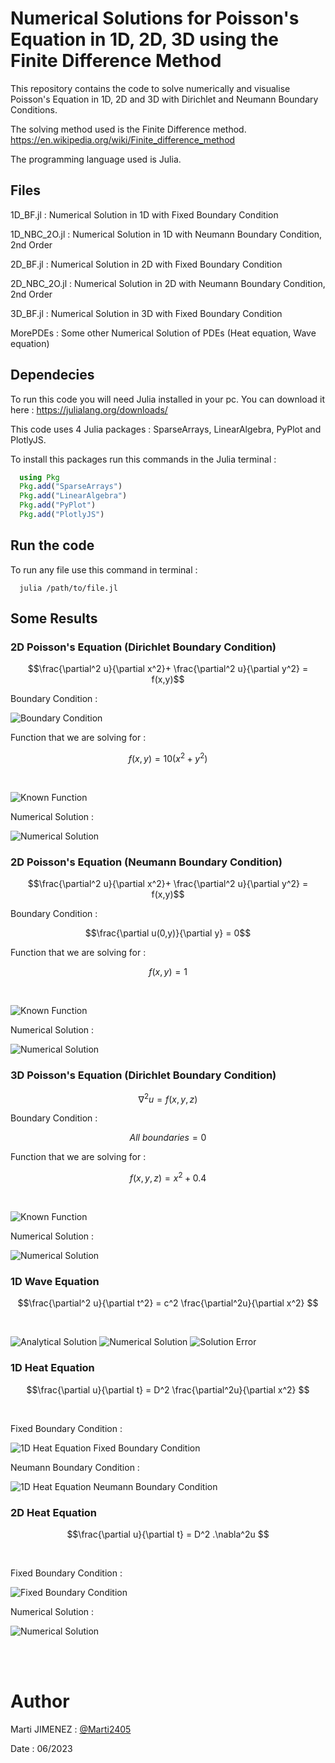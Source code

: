 
# Numerical Solutions for Poisson's Equation in 1D, 2D, 3D using the Finite Difference Method

This repository contains the code to solve numerically and visualise Poisson's Equation in 1D, 2D and 3D with Dirichlet and Neumann Boundary Conditions.

The solving method used is the Finite Difference method. https://en.wikipedia.org/wiki/Finite_difference_method

The programming language used is Julia.




## Files

1D_BF.jl : Numerical Solution in 1D with Fixed Boundary Condition

1D_NBC_2O.jl : Numerical Solution in 1D with Neumann Boundary Condition, 2nd Order

2D_BF.jl : Numerical Solution in 2D with Fixed Boundary Condition

2D_NBC_2O.jl : Numerical Solution in 2D with Neumann Boundary Condition, 2nd Order

3D_BF.jl : Numerical Solution in 3D with Fixed Boundary Condition

MorePDEs : Some other Numerical Solution of PDEs (Heat equation, Wave equation)

## Dependecies

To run this code you will need Julia installed in your pc. You can download it here : https://julialang.org/downloads/

This code uses 4 Julia packages : SparseArrays, LinearAlgebra, PyPlot and PlotlyJS. 

To install this packages run this commands in the Julia terminal :

```Julia
  using Pkg
  Pkg.add("SparseArrays")
  Pkg.add("LinearAlgebra")
  Pkg.add("PyPlot")
  Pkg.add("PlotlyJS")
```

## Run the code

To run any file use this command in terminal :

```Cmd
  julia /path/to/file.jl
```
## Some Results

### 2D Poisson's Equation (Dirichlet Boundary Condition)
```math
\frac{\partial^2 u}{\partial x^2}+ \frac{\partial^2 u}{\partial y^2} = f(x,y)
```
Boundary Condition :

![Boundary Condition](./SomeResultsImg/2D_FB_Boundaries.png) 

Function that we are solving for :
```math
f(x,y) = 10(x^2+y^2)
```
<br>

![Known Function](./SomeResultsImg/2D_FB_Known_F.png)

Numerical Solution :

![Numerical Solution](./SomeResultsImg/2D_FB_Sol.png)

### 2D Poisson's Equation (Neumann Boundary Condition)
```math
\frac{\partial^2 u}{\partial x^2}+ \frac{\partial^2 u}{\partial y^2} = f(x,y)
```

Boundary Condition :

```math
\frac{\partial u(0,y)}{\partial y} = 0
```

Function that we are solving for :
```math
f(x,y) = 1
```
<br>

![Known Function](./SomeResultsImg/2D_NBC_Known_F.png)

Numerical Solution :

![Numerical Solution](./SomeResultsImg/2D_NBC_Sol.png)

### 3D Poisson's Equation (Dirichlet Boundary Condition)
```math
\nabla^2u=f(x,y,z)
```

Boundary Condition :
```math
All\ boundaries = 0
```


Function that we are solving for :

```math
f(x,y,z) = x^2+0.4
```
<br>

![Known Function](./SomeResultsImg/3D_FB_Known_F.png)

Numerical Solution :

![Numerical Solution](./SomeResultsImg/3D_FB_Sol.png)

### 1D Wave Equation
```math
\frac{\partial^2 u}{\partial t^2} = c^2 \frac{\partial^2u}{\partial x^2}  
```
<br>

![Analytical Solution](./SomeResultsImg/1D_Wave_Asol.png)
![Numerical Solution](./SomeResultsImg/1D_Wave_Nsol.png)
![Solution Error](./SomeResultsImg/1D_Wave_Error.png)

### 1D Heat Equation

```math
\frac{\partial u}{\partial t} = D^2 \frac{\partial^2u}{\partial x^2}  
```
<br>

Fixed Boundary Condition :

![1D Heat Equation Fixed Boundary Condition](./SomeResultsImg/1D_Heat_FB_Anim.gif) 

Neumann Boundary Condition :

![1D Heat Equation Neumann Boundary Condition](./SomeResultsImg/1D_Heat_NBC_Anim.gif)

### 2D Heat Equation

```math
\frac{\partial u}{\partial t} = D^2 .\nabla^2u 
```
<br>

Fixed Boundary Condition :

![Fixed Boundary Condition](./SomeResultsImg/2D_FB_Boundaries.png)

Numerical Solution :

![Numerical Solution](./SomeResultsImg/2D_Heat_FB_Anim.gif)



<br>

<br>

# Author
Marti JIMENEZ : [@Marti2405](https://github.com/Marti2405)

Date : 06/2023



